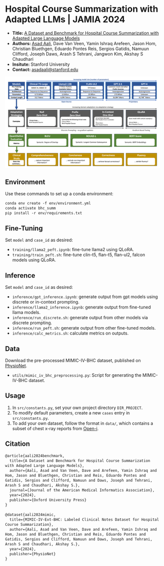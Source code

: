 # Hospital Course Summarization with Adapted LLMs | JAMIA 2024

- <b> Title: </b>[A Dataset and Benchmark for Hospital Course Summarization with Adapted Large Language Models](https://arxiv.org/pdf/2403.05720)<br>
- <b>Authors: </b>[Asad Aali](https://asadaali.com/), Dave Van Veen, Yamin Ishraq Arefeen, Jason Hom, Christian Bluethgen, Eduardo Pontes Reis, Sergios Gatidis, Namuun Clifford, Joseph Daws, Arash S Tehrani, Jangwon Kim, Akshay S Chaudhari<br>
- <b>Insitute: </b>Stanford University<br>
- <b>Contact: </b>asadaali@stanford.edu<br>

<img src='utils/models.png'/>

## Environment
Use these commands to set up a conda environment:
```
conda env create -f env/environment.yml
conda activate bhc_summ
pip install -r env/requirements.txt
```

## Fine-Tuning
Set `model` and `case_id` as desired:
- `training/llama2_peft.ipynb`: fine-tune llama2 using QLoRA.
- `training/train_peft.sh`: fine-tune clin-t5, flan-t5, flan-ul2, falcon models using QLoRA.

## Inference
Set `model` and `case_id` as desired:
- `inference/gpt_inference.ipynb`: generate output from gpt models using discrete or in-context prompting.
- `inference/llama2_inference.ipynb`: generate output from fine-tuned llama models.
- `inference/run_discrete.sh`: generate output from other models via discrete prompting.
- `inference/run_peft.sh`: generate output from other fine-tuned models.
- `inference/calc_metrics.sh`: calculate metrics on outputs.

## Data
Download the pre-processed MIMIC-IV-BHC dataset, published on [PhysioNet](https://doi.org/10.13026/fh2q-4148).
- `utils/mimic_iv_bhc_preprocessing.py`: Script for generating the MIMIC-IV-BHC dataset. 

## Usage
1. In `src/constants.py`, set your own project directory `DIR_PROJECT`.
2. To modify default parameters, create a new `cases` entry in `src/constants.py`.
3. To add your own dataset, follow the format in `data/`, which contains a subset of chest x-ray reports from [Open-i](https://openi.nlm.nih.gov/faq).

## Citation
```
@article{aali2024benchmark,
  title={A Dataset and Benchmark for Hospital Course Summarization with Adapted Large Language Models},
  author={Aali, Asad and Van Veen, Dave and Arefeen, Yamin Ishraq and Hom, Jason and Bluethgen, Christian and Reis, Eduardo Pontes and Gatidis, Sergios and Clifford, Namuun and Daws, Joseph and Tehrani, Arash S and Chaudhari, Akshay S.},
  journal={Journal of the American Medical Informatics Association},
  year={2024},
  publisher={Oxford University Press}
}

@dataset{aali2024mimic,
  title={MIMIC-IV-Ext-BHC: Labeled Clinical Notes Dataset for Hospital Course Summarization},
  author={Aali, Asad and Van Veen, Dave and Arefeen, Yamin Ishraq and Hom, Jason and Bluethgen, Christian and Reis, Eduardo Pontes and Gatidis, Sergios and Clifford, Namuun and Daws, Joseph and Tehrani, Arash S and Chaudhari, Akshay S.},
  year={2024},
  publisher={PhysioNet}
}
```

